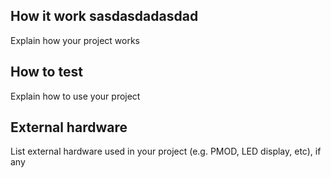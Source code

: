 <!---

This file is used to generate your project datasheet. Please fill in the information below and delete any unused
sections.

You can also include images in this folder and reference them in the markdown. Each image must be less than
512 kb in size, and the combined size of all images must be less than 1 MB.
-->

## How it work sasdasdadasdad

Explain how your project works

## How to test

Explain how to use your project

## External hardware

List external hardware used in your project (e.g. PMOD, LED display, etc), if any
